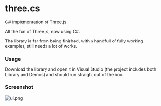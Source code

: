 three.cs
========

C# implementation of Three.js

All the fun of Three.js, now using C#.

The library is far from being finished, with a handfull of fully working examples, still needs a lot of works.

### Usage ###

Download the library and open it in Visual Studio (the project includes both Library and Demos) and should run straight out of the box.

### Screenshot ###

![ui.png](http://lathoub.github.com/three.cs/ui.png)
